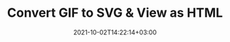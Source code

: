 ---
############################# Static ############################
layout: "autogen"
date: 2021-10-02T14:22:14+03:00
draft: false
path: "total/net/conversion/gif-to-svg/"

############################# Head ############################
head_title: "Convert GIF to SVG in C# VB.NET & View as HTML"
head_description: "Code example to convert GIF to SVG and 100+ other file formats in .NET (C#, VB.NET, ASP.NET & .NET Core) applications. Display the Converted SVG document as HTML viewer."

############################# Header ############################
title: "Convert GIF to SVG & View as HTML"
description: "Programmatically convert GIF to SVG in .NET applications using flexible options to customize the resultant document. Convert the complete document or specific pages based on page numbers or selective page ranges using the .NET document conversion library."

############################# SubMenu ############################
submenu:
    enable: false

############################# Content ############################
content:
    enable: true
    block:
    - title_left: "GIF to SVG Conversion in C# .NET"
      content_left: |
          GIF to SVG file conversion using C#. Add watermark and view the converted document as HTML without using any external software.

          -   Create **Converter** object to convert GIF document
          -   Set the convert options for SVG format
          -   Call **Convert** method of **Converter** class instance for conversion to SVG
          -   Set options for HTML viewer
          -   Create **Viewer** object to view converted SVG as HTML
          
      title_right: "Convert Whole Document or Specific Pages"
      content_right: |
          You require `GroupDocs.Conversion` & `GroupDocs.Viewer` namespaces to convert between a wide range of popular document types such as PDF, Microsoft Word, Excel, PowerPoint, Project, Outlook, HTML, diagrams and image file formats. Explore other [.NET APIs for Office documents](https://products.conholdate.com/total/net/) as offered by Conholdate.Total.
          
          Get the respective assembly files from the [downloads](https://downloads.conholdate.com/total/net) or fetch the whole package from [Nuget](https://www.nuget.org/packages/Conholdate.Total/) to add 'Conholdate.Total` directly in your workspace.
          
      code: |
          ```cs {linenos=false}
          // Convert GIF to SVG using GroupDocs.Conversion API
          // Create Converter object to convert GIF document
          using (Converter converter = new Converter("input.gif"))
          {
              // set the convert options for SVG format
              var convertOptions = converter.GetPossibleConversions()["svg"].ConvertOptions;

              // convert to SVG format
              converter.Convert("output.svg", convertOptions);
          }

          // Set options for HTML viewer
          HtmlViewOptions viewOptions = HtmlViewOptions.ForEmbeddedResources("output{0}.html");

          // Create Viewer object to view converted SVG as HTML
          using (Viewer viewer = new Viewer("output.svg"))
          {
              viewer.View(viewOptions);
          }
          ```
    - title_left: "Add Watermark to Converted SVG in C#"
      content_left: |
          Accurately convert documents (GIF to SVG) exactly as the original file and apply text or image watermarks to the converted document pages using C# .NET.

          -   Create **Converter** object to convert GIF document
          -   Create new instance of **WatermarkOptions** class
          -   Specify watermark properties (color, width, text, image etc)
          -   Instantiate the proper **ConvertOptions** class
          -   Set **Watermark** property of the **ConvertOptions** instance
          -   Call **Convert** method of **Converter** class instance for conversion to SVG
        
      title_right: "Source Document Information Extraction"
      content_right: |
          The documents information extraction feature not only allows getting the basic information about the source document file but it also supports extracting some valuable file-format specific information such as project start and end dates of a Microsoft Project file, any printing restrictions on a PDF document, list of folders enclosed in an Outlook data file etc. 

          Convert popular document file formats on different operating systems such as Windows, Linux or macOS while using platforms such as Windows Azure, Mono and Xamarin.
          
      code: |
          ```cs {linenos=false}
          // Create Converter object to convert GIF document
          using (Converter converter = new Converter("input.gif"))
          {
              // Create new instance of WatermarkOptions class
              WatermarkOptions watermark = new WatermarkOptions
              {
                  Text = "Sample watermark",
                  Color = Color.Red,
                  Width = 100,
                  Height = 100,
                  Background = true
              };

              // Instantiate the proper ConvertOptions class
              PdfConvertOptions options = new PdfConvertOptions
              {
                  Watermark = watermark
              };

              // convert to SVG format
              converter.Convert("output.svg", options);
          }
          ```
############################# About Formats ############################
about_formats:
    enable: false
############################# More Formats ############################
more_formats:
    enable: true
    auto: false
    other_out_formats: PDF DOCX DOT DOTX DOTM TXT RTF HTML MHTML XLS XLSX XLSM XLT XLTX XLTM CSV DIF PPT PPTX PPS PPSX POT POTX POTM ODT OTT OTP ODP ODS EMZ WMZ SVGZ TEX DCM WMF BMP PNG GIF JPEG TIFF
############################# Back to top ###############################
back_to_top:
  enable: true
---
